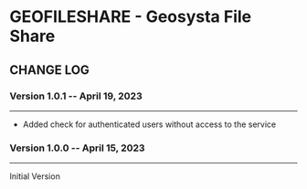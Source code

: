 # GEOFILESHARE - Geosysta File Share

## CHANGE LOG

### Version 1.0.1 -- April 19, 2023
-------------------------------------------------------------------
- Added check for authenticated users without access to the service


### Version 1.0.0 -- April 15, 2023
-------------------------------------------------------------------
Initial Version
